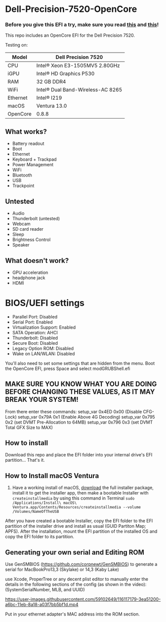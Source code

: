 # Dell-Precision-7520-OpenCore
 
### Before you give this EFI a try, make sure you read [this](#BIOS/UEFI-Settings) and [this](#Generating-your-own-serial-and-Editing-ROM)!

This repo includes an OpenCore EFI for the Dell Precision 7520.

Testing on:

Model | Dell Precision 7520
------------- | ---------------
CPU | Intel® Xeon E3-1505MV5 2.80GHz
iGPU | Intel® HD Graphics P530
RAM | 32 GB DDR4
WiFi | Intel® Dual Band-Wireless-AC 8265
Ethernet | Intel® I219
macOS | Ventura 13.0
OpenCore | 0.8.8

## What works?

- Battery readout
- Boot
- Ethernet
- Keyboard + Trackpad
- Power Management
- WiFi
- Bluetooth
- USB
- Trackpoint

## Untested

- Audio
- Thunderbolt (untested)
- Webcam
- SD card reader
- Sleep
- Brightness Control
- Speaker

## What doesn't work?

- GPU acceleration
- headphone jack
- HDMI




# BIOS/UEFI settings

- Parallel Port: Disabled
- Serial Port: Enabled
- Virtualization Support: Enabled
- SATA Operation: AHCI
- Thunderbolt: Disabled
- Secure Boot: Disabled
- Legacy Option ROM: Disabled
- Wake on LAN/WLAN: Disabled

You'll also need to set some settings that are hidden from the menu.
Boot the OpenCore EFI, press Space and select modGRUBShell.efi
## MAKE SURE YOU KNOW WHAT YOU ARE DOING BEFORE CHANGING THESE VALUES, AS IT MAY BREAK YOUR SYSTEM!
From there enter these commands:
setup_var 0x4ED 0x00 (Disable CFG-Lock)
setup_var 0x79A 0x1 (Enable Above 4G Decoding)
setup_var 0x795 0x2 (set DVMT Pre-Allocation to 64MB)
setup_var 0x796 0x3 (set DVMT Total GFX Size to MAX)

## How to install

Download this repo and place the EFI folder into your internal drive's EFI partition... That's it.

## How to Install macOS Ventura

1. Have a working install of macOS, [download](https://mrmacintosh.com/macos-ventura-13-full-installer-database-download-directly-from-apple/) the full installer package, install it to get the installer app, then make a bootable Installer with `createinstallmedia` by using this command in Terminal `sudo /Applications/Install\ macOS\ Ventura.app/Contents/Resources/createinstallmedia --volume /Volumes/NameOfTheUSB`

After you have created a bootable Installer, copy the EFI folder to the EFI partition of the installer drive and install as usual (GUID Partiton Map; APFS). After the installation, mount the EFI partition of the installed OS and copy the EFI folder to its partition.

## Generating your own serial and Editing ROM

Use GenSMBIOS (https://github.com/corpnewt/GenSMBIOS) to generate a serial for MacBookPro13,3 (Skylake) or 14,3 (Kaby Lake)

use Xcode, ProperTree or any decent plist editor to manually enter the details in the following sections of the config (as shown in the video): (SystemSerialNumber, MLB, and UUID)

https://user-images.githubusercontent.com/59102649/116117179-3ea51200-a6bc-11eb-8a18-a03f7bb5bf1d.mp4

Put in your ethernet adapter's MAC address into the ROM section.

